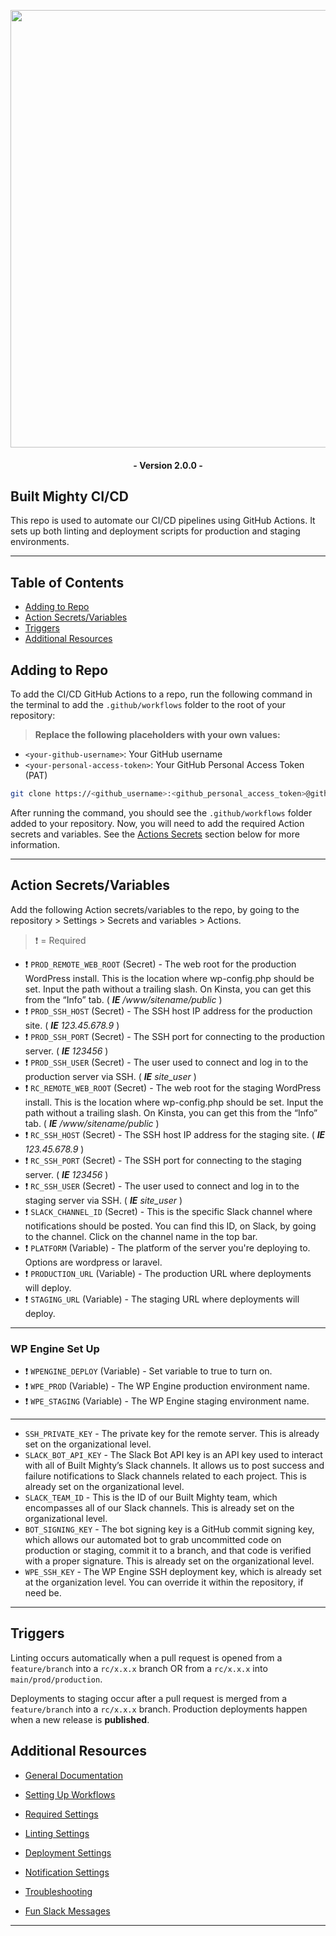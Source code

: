 
<p align="center"><a href="https://builtmighty.com" target="_blank"><img src="https://github.com/builtmighty/.github/assets/7398228/b866e098-b7e3-443c-9a97-68aa17804236" width="700"></a></p>

 <h4 align="center">- Version 2.0.0 -</h4>


## Built Mighty CI/CD

This repo is used to automate our CI/CD pipelines using GitHub Actions. It sets up both linting and deployment scripts for production and staging environments.

---

## Table of Contents

- [Adding to Repo](#adding-to-repo)
- [Action Secrets/Variables](#action-secrets-variables)
- [Triggers](#triggers)
- [Additional Resources](#additional-resources)

## Adding to Repo

To add the CI/CD GitHub Actions to a repo, run the following command in the terminal to add the `.github/workflows` folder to the root of your repository:

> **Replace the following placeholders with your own values:**

- `<your-github-username>`: Your GitHub username
- `<your-personal-access-token>`: Your GitHub Personal Access Token (PAT)

```bash
git clone https://<github_username>:<github_personal_access_token>@github.com/builtmighty/.github.git && cd .github && rm -rf .git/ PULL_REQUEST_TEMPLATE.md rulesets/ && mkdir workflows && cd workflow_templates && mv * ../workflows && cd ../ && rm -rf workflow_templates && cd .. && rm -rf .github/README.md && git add .github && git commit -S -m "⚙️ Added CI/CD" && git push origin main
```

After running the command, you should see the `.github/workflows` folder added to your repository. Now, you will need to add the required Action secrets and variables. See the [Actions Secrets](#actions-secrets) section below for more information.

---

## Action Secrets/Variables

Add the following Action secrets/variables to the repo, by going to the repository > Settings > Secrets and variables >  Actions.

> ❗️ = Required

- ❗️ `PROD_REMOTE_WEB_ROOT` (Secret) - The web root for the production WordPress install. This is the location where wp-config.php should be set. Input the path without a trailing slash. On Kinsta, you can get this from the “Info” tab. ( ***IE** /www/sitename/public* )
- ❗️ `PROD_SSH_HOST` (Secret) - The SSH host IP address for the production site. ( ***IE** 123.45.678.9* )
- ❗️ `PROD_SSH_PORT` (Secret) - The SSH port for connecting to the production server. ( ***IE** 123456* )
- ❗️ `PROD_SSH_USER` (Secret) - The user used to connect and log in to the production server via SSH. ( ***IE** site_user* )
- ❗️ `RC_REMOTE_WEB_ROOT` (Secret) - The web root for the staging WordPress install. This is the location where wp-config.php should be set. Input the path without a trailing slash. On Kinsta, you can get this from the “Info” tab. ( ***IE** /www/sitename/public* )
- ❗️ `RC_SSH_HOST` (Secret) - The SSH host IP address for the staging site. ( ***IE** 123.45.678.9* )
- ❗️ `RC_SSH_PORT` (Secret) - The SSH port for connecting to the staging server. ( ***IE** 123456* )
- ❗️ `RC_SSH_USER` (Secret) - The user used to connect and log in to the staging server via SSH. ( ***IE** site_user* )
- ❗️ `SLACK_CHANNEL_ID` (Secret) - This is the specific Slack channel where notifications should be posted. You can find this ID, on Slack, by going to the channel. Click on the channel name in the top bar.
- ❗️ `PLATFORM` (Variable) - The platform of the server you're deploying to. Options are wordpress or laravel.
- ❗️ `PRODUCTION_URL` (Variable) - The production URL where deployments will deploy.
- ❗️ `STAGING_URL` (Variable) - The staging URL where deployments will deploy.
---
### WP Engine Set Up
- ❗️ `WPENGINE_DEPLOY` (Variable) - Set variable to true to turn on.
- ❗️ `WPE_PROD` (Variable) - The WP Engine production environment name.
- ❗️ `WPE_STAGING` (Variable) - The WP Engine staging environment name.
---
- `SSH_PRIVATE_KEY` - The private key for the remote server. This is already set on the organizational level.
- `SLACK_BOT_API_KEY` - The Slack Bot API key is an API key used to interact with all of Built Mighty’s Slack channels. It allows us to post success and failure notifications to Slack channels related to each project. This is already set on the organizational level.
- `SLACK_TEAM_ID` - This is the ID of our Built Mighty team, which encompasses all of our Slack channels. This is already set on the organizational level.
- `BOT_SIGNING_KEY` - The bot signing key is a GitHub commit signing key, which allows our automated bot to grab uncommitted code on production or staging, commit it to a branch, and that code is verified with a proper signature. This is already set on the organizational level.
- `WPE_SSH_KEY` - The WP Engine SSH deployment key, which is already set at the organization level. You can override it within the repository, if need be.
---

## Triggers
Linting occurs automatically when a pull request is opened from a `feature/branch` into a `rc/x.x.x` branch OR from a `rc/x.x.x` into `main/prod/production`.

Deployments to staging occur after a pull request is merged from a `feature/branch` into a `rc/x.x.x` branch. Production deployments happen when a new release is **published**.

## Additional Resources

- [General Documentation](https://builtmighty.atlassian.net/wiki/spaces/BMH/pages/70353150/GitHub+Automated+Linting+Deployment)

- [Setting Up Workflows](https://builtmighty.atlassian.net/wiki/spaces/BMH/pages/71369624/Setting+Up+Workflows)

- [Required Settings](https://builtmighty.atlassian.net/wiki/spaces/BMH/pages/71794695/Required+Settings)

- [Linting Settings](https://builtmighty.atlassian.net/wiki/spaces/BMH/pages/72089601/Linting+Settings)

- [Deployment Settings](https://builtmighty.atlassian.net/wiki/spaces/BMH/pages/90931206/Deployment+Settings)

- [Notification Settings](https://builtmighty.atlassian.net/wiki/spaces/BMH/pages/71598088/Notification+Settings)

- [Troubleshooting](https://builtmighty.atlassian.net/wiki/spaces/BMH/pages/71925773/Troubleshooting)

- [Fun Slack Messages](https://builtmighty.atlassian.net/wiki/spaces/BMH/pages/72187918/Fun+Slack+Messages)

---
